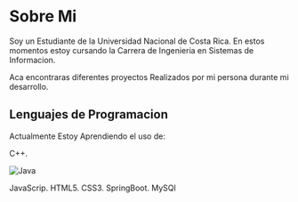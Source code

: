 <h1>Sobre Mi</h1>

Soy un Estudiante de la Universidad Nacional de Costa Rica.
En estos momentos estoy cursando la Carrera de Ingenieria en Sistemas de Informacion.

Aca encontraras diferentes proyectos Realizados por mi persona durante mi desarrollo.

<h2>Lenguajes de Programacion</h2>
<p>Actualmente Estoy Aprendiendo el uso de:</p>

C++.

![Java](https://example.com/imagen.png]https://cdn-icons-png.flaticon.com/512/5968/5968282.png)
 
JavaScrip.
HTML5.
CSS3.
SpringBoot.
MySQl
